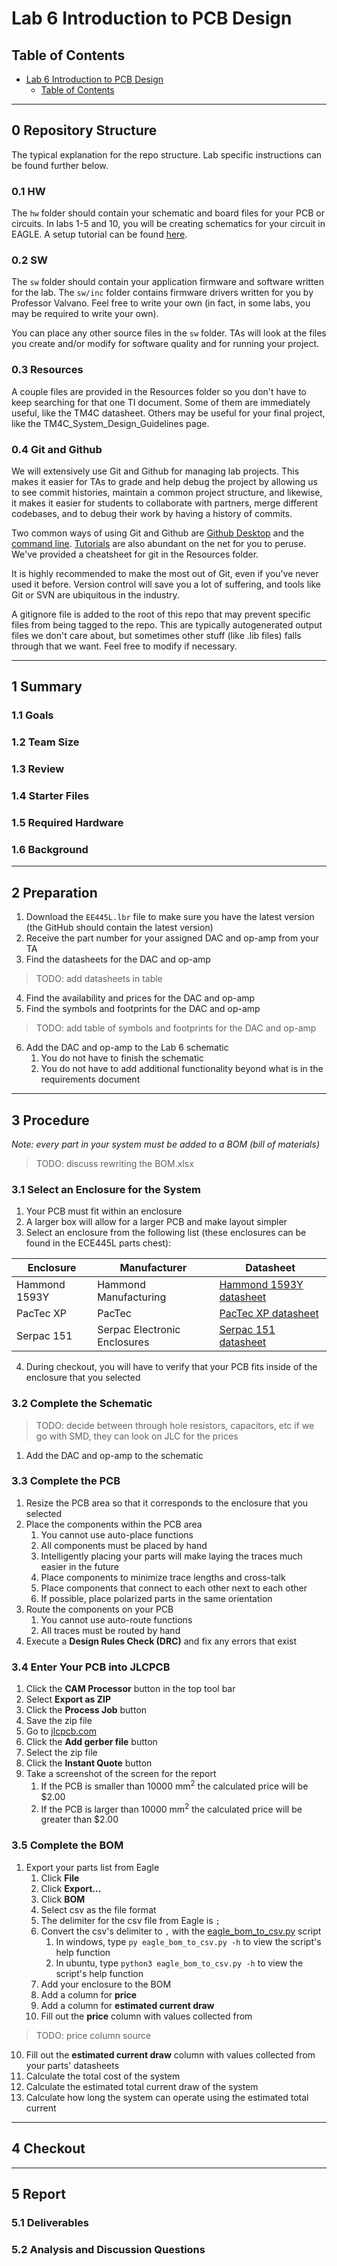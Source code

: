 # Lab 6 Introduction to PCB Design

## Table of Contents
- [Lab 6 Introduction to PCB Design](#lab-6-introduction-to-pcb-design)
  - [Table of Contents](#table-of-contents)

---

## 0 Repository Structure

The typical explanation for the repo structure. Lab specific instructions can be
found further below.

### 0.1 HW

The `hw` folder should contain your schematic and board files for your PCB or
circuits. In labs 1-5 and 10, you will be creating schematics for your circuit
in EAGLE. A setup tutorial can be found
[here](https://www.shawnvictor.net/autodesk-eagle.html).

### 0.2 SW

The `sw` folder should contain your application firmware and software written
for the lab. The `sw/inc` folder contains firmware drivers written for you by
Professor Valvano. Feel free to write your own (in fact, in some labs, you may
be required to write your own).

You can place any other source files in the `sw` folder. TAs will look at the
files you create and/or modify for software quality and for running your
project.

### 0.3 Resources

A couple files are provided in the Resources folder so you don't have to keep
searching for that one TI document. Some of them are immediately useful, like
the TM4C datasheet. Others may be useful for your final project, like the
TM4C_System_Design_Guidelines page.

### 0.4 Git and Github

We will extensively use Git and Github for managing lab projects. This makes it
easier for TAs to grade and help debug the project by allowing us to see commit
histories, maintain a common project structure, and likewise, it makes it easier
for students to collaborate with partners, merge different codebases, and to
debug their work by having a history of commits.

Two common ways of using Git and Github are [Github Desktop](https://desktop.github.com/) and the [command line](https://git-scm.com/downloads).
[Tutorials](https://dev.to/mollynem/git-github--workflow-fundamentals-5496) are also abundant on the net for you to peruse. We've provided a cheatsheet for git
in the Resources folder.

It is highly recommended to make the most out of Git, even if you've never used
it before. Version control will save you a lot of suffering, and tools like Git
or SVN are ubiquitous in the industry.

A gitignore file is added to the root of this repo that may prevent specific
files from being tagged to the repo. This are typically autogenerated output
files we don't care about, but sometimes other stuff (like .lib files) falls
through that we want. Feel free to modify if necessary.

---

## 1 Summary

### 1.1 Goals

### 1.2 Team Size

### 1.3 Review

### 1.4 Starter Files

### 1.5 Required Hardware

### 1.6 Background

---

## 2 Preparation

1. Download the `EE445L.lbr` file to make sure you have the latest version (the GitHub should contain the latest version)
2. Receive the part number for your assigned DAC and op-amp from your TA
3. Find the datasheets for the DAC and op-amp

> TODO: add datasheets in table

4. Find the availability and prices for the DAC and op-amp
5. Find the symbols and footprints for the DAC and op-amp

> TODO: add table of symbols and footprints for the DAC and op-amp

6. Add the DAC and op-amp to the Lab 6 schematic
   1. You do not have to finish the schematic
   2. You do not have to add additional functionality beyond what is in the requirements document

---

## 3 Procedure

*Note: every part in your system must be added to a BOM (bill of materials)*

> TODO: discuss rewriting the BOM.xlsx

### 3.1 Select an Enclosure for the System

1. Your PCB must fit within an enclosure
2. A larger box will allow for a larger PCB and make layout simpler
3. Select an enclosure from the following list (these enclosures can be found in the ECE445L parts chest):

| Enclosure     | Manufacturer                  | Datasheet                                                                             |
|-----------    |-------------------------------|---------------------------------------------------------------------------------------|
| Hammond 1593Y | Hammond Manufacturing         | [Hammond 1593Y datasheet](resources/enclosure_datasheets/hammond-1593Y_datasheet.pdf) |
| PacTec XP     | PacTec                        | [PacTec XP datasheet](resources/enclosure_datasheets/pactec-XP_datasheet.pdf)         |
| Serpac 151    | Serpac Electronic Enclosures  | [Serpac 151 datasheet](resources/enclosure_datasheets/serpac-151_datasheet.pdf)       |

4. During checkout, you will have to verify that your PCB fits inside of the enclosure that you selected
   
### 3.2 Complete the Schematic

> TODO: decide between through hole resistors, capacitors, etc
> if we go with SMD, they can look on JLC for the prices

1. Add the DAC and op-amp to the schematic

### 3.3 Complete the PCB

1. Resize the PCB area so that it corresponds to the enclosure that you selected
2. Place the components within the PCB area
   1. You cannot use auto-place functions
   2. All components must be placed by hand
   3. Intelligently placing your parts will make laying the traces much easier in the future
   4. Place components to minimize trace lengths and cross-talk
   5. Place components that connect to each other next to each other
   6. If possible, place polarized parts in the same orientation
3. Route the components on your PCB 
   1. You cannot use auto-route functions
   2. All traces must be routed by hand
4. Execute a **Design Rules Check (DRC)** and fix any errors that exist

### 3.4 Enter Your PCB into JLCPCB

1. Click the **CAM Processor** button in the top tool bar
2. Select **Export as ZIP**
3. Click the **Process Job** button
4. Save the zip file
5. Go to [jlcpcb.com](https://jlcpcb.com/)
6. Click the **Add gerber file** button
7. Select the zip file
8. Click the **Instant Quote** button
9. Take a screenshot of the screen for the report
   1.  If the PCB is smaller than 10000 mm<sup>2</sup> the calculated price will be $2.00
   2.  If the PCB is larger than 10000 mm<sup>2</sup> the calculated price will be greater than $2.00

### 3.5 Complete the BOM

1. Export your parts list from Eagle
   1. Click **File**
   2. Click **Export...**
   3. Click **BOM**
   4. Select csv as the file format
   5. The delimiter for the csv file from Eagle is `;`
   6. Convert the csv's delimiter to `,` with the [eagle_bom_to_csv.py](resources/bom/eagle_bom_to_csv.py) script
      1. In windows, type `py eagle_bom_to_csv.py -h` to view the script's help function
      2. In ubuntu, type `python3 eagle_bom_to_csv.py -h` to view the script's help function
   7. Add your enclosure to the BOM
   8. Add a column for **price**
   9. Add a column for **estimated current draw**
   10. Fill out the **price** column with values collected from 

> TODO: price column source

   10. Fill out the **estimated current draw** column with values collected from your parts' datasheets
   11. Calculate the total cost of the system
   12. Calculate the estimated total current draw of the system
   13. Calculate how long the system can operate using the estimated total current

---

## 4 Checkout



---

## 5 Report

### 5.1 Deliverables

### 5.2 Analysis and Discussion Questions


